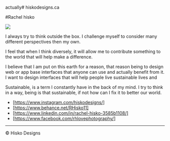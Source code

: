 actually# hiskodesigns.ca

#Rachel hisko

![](me.jpg)

I always try to think outside the box. I challenge myself to consider many different perspectives then my own.

 I feel that when I think diversely, it will allow me to contribute something to the world that will help make a difference.

I believe that I am put on this earth for a reason, that reason being to design web or app base interfaces that anyone can use and actually benefit from it. I want to design interfaces that will help people live sustainable lives and 

Sustainable, is a term I constantly have in the back of my mind. I try to think in a way, being is that sustainable, if not how can I fix it to better our world.

- [https://www.instagram.com/hiskodesigns/]
- [https://www.behance.net/RHisko11]
- [https://www.linkedin.com/in/rachel-hisko-3585b1108/]
- [https://www.facebook.com/rhlovephotography/]

---


© Hisko Designs
